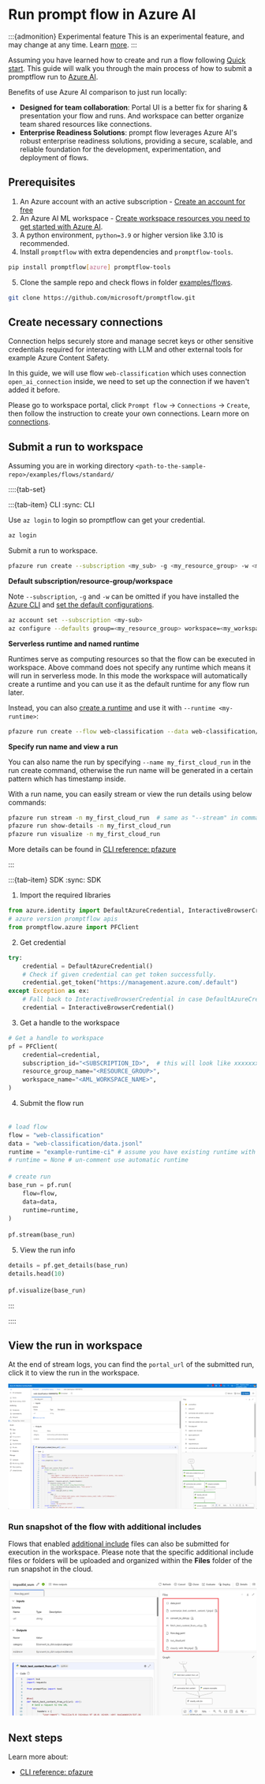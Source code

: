 # Run prompt flow in Azure AI

:::{admonition} Experimental feature
This is an experimental feature, and may change at any time. Learn [more](../../how-to-guides/faq.md#stable-vs-experimental).
:::

Assuming you have learned how to create and run a flow following [Quick start](../../how-to-guides/quick-start.md). This guide will walk you through the main process of how to submit a promptflow run to [Azure AI](https://learn.microsoft.com/en-us/azure/machine-learning/prompt-flow/overview-what-is-prompt-flow?view=azureml-api-2).

Benefits of use Azure AI comparison to just run locally:
- **Designed for team collaboration**: Portal UI is a better fix for sharing & presentation your flow and runs. And workspace can better organize team shared resources like connections.
- **Enterprise Readiness Solutions**: prompt flow leverages Azure AI's robust enterprise readiness solutions, providing a secure, scalable, and reliable foundation for the development, experimentation, and deployment of flows.

## Prerequisites

1. An Azure account with an active subscription - [Create an account for free](https://azure.microsoft.com/free/?WT.mc_id=A261C142F)
2. An Azure AI ML workspace - [Create workspace resources you need to get started with Azure AI](https://learn.microsoft.com/en-us/azure/machine-learning/quickstart-create-resources).
3. A python environment, `python=3.9` or higher version like 3.10 is recommended.
4. Install `promptflow` with extra dependencies and `promptflow-tools`.
```sh
pip install promptflow[azure] promptflow-tools
```
5. Clone the sample repo and check flows in folder [examples/flows](https://github.com/microsoft/promptflow/tree/main/examples/flows).
```sh
git clone https://github.com/microsoft/promptflow.git
```

## Create necessary connections
Connection helps securely store and manage secret keys or other sensitive credentials required for interacting with LLM and other external tools for example Azure Content Safety.

In this guide, we will use flow `web-classification` which uses connection `open_ai_connection` inside, we need to set up the connection if we haven't added it before.

Please go to workspace portal, click `Prompt flow` -> `Connections` -> `Create`, then follow the instruction to create your own connections. Learn more on [connections](https://learn.microsoft.com/en-us/azure/machine-learning/prompt-flow/concept-connections?view=azureml-api-2).


## Submit a run to workspace

Assuming you are in working directory `<path-to-the-sample-repo>/examples/flows/standard/`

::::{tab-set}

:::{tab-item} CLI
:sync: CLI

Use `az login` to login so promptflow can get your credential.

```sh
az login
```

Submit a run to workspace.

```sh
pfazure run create --subscription <my_sub> -g <my_resource_group> -w <my_workspace> --flow web-classification --data web-classification/data.jsonl --stream 
```

**Default subscription/resource-group/workspace**

Note `--subscription`, `-g` and `-w` can be omitted if you have installed the [Azure CLI](https://learn.microsoft.com/en-us/cli/azure/install-azure-cli) and [set the default configurations](https://learn.microsoft.com/en-us/cli/azure/azure-cli-configuration).

```sh
az account set --subscription <my-sub>
az configure --defaults group=<my_resource_group> workspace=<my_workspace>
```

**Serverless runtime and named runtime**

Runtimes serve as computing resources so that the flow can be executed in workspace. Above command does not specify any runtime which means it will run in serverless mode. In this mode the workspace will automatically create a runtime and you can use it as the default runtime for any flow run later.

Instead, you can also [create a runtime](https://learn.microsoft.com/en-us/azure/machine-learning/prompt-flow/how-to-create-manage-runtime?view=azureml-api-2) and use it with `--runtime <my-runtime>`:
```sh
pfazure run create --flow web-classification --data web-classification/data.jsonl --stream --runtime <my-runtime>
```

**Specify run name and view a run**

You can also name the run by specifying `--name my_first_cloud_run` in the run create command, otherwise the run name will be generated in a certain pattern which has timestamp inside.

With a run name, you can easily stream or view the run details using below commands:

```sh
pfazure run stream -n my_first_cloud_run  # same as "--stream" in command "run create"
pfazure run show-details -n my_first_cloud_run
pfazure run visualize -n my_first_cloud_run
```

More details can be found in [CLI reference: pfazure](../../reference/pfazure-command-reference.md)

:::

:::{tab-item} SDK
:sync: SDK

1. Import the required libraries
```python
from azure.identity import DefaultAzureCredential, InteractiveBrowserCredential
# azure version promptflow apis
from promptflow.azure import PFClient
```

2. Get credential
```python
try:
    credential = DefaultAzureCredential()
    # Check if given credential can get token successfully.
    credential.get_token("https://management.azure.com/.default")
except Exception as ex:
    # Fall back to InteractiveBrowserCredential in case DefaultAzureCredential not work
    credential = InteractiveBrowserCredential()
```

3. Get a handle to the workspace
```python
# Get a handle to workspace
pf = PFClient(
    credential=credential,
    subscription_id="<SUBSCRIPTION_ID>",  # this will look like xxxxxxxx-xxxx-xxxx-xxxx-xxxxxxxxxxxx
    resource_group_name="<RESOURCE_GROUP>",
    workspace_name="<AML_WORKSPACE_NAME>",
)
```

4. Submit the flow run

```python

# load flow
flow = "web-classification"
data = "web-classification/data.jsonl"
runtime = "example-runtime-ci" # assume you have existing runtime with this name provisioned
# runtime = None # un-comment use automatic runtime

# create run
base_run = pf.run(
    flow=flow,
    data=data,
    runtime=runtime,
)

pf.stream(base_run)
```
5. View the run info
```python
details = pf.get_details(base_run)
details.head(10)

pf.visualize(base_run)
```

:::

::::


## View the run in workspace

At the end of stream logs, you can find the `portal_url` of the submitted run, click it to view the run in the workspace.

![c_0](../../media/cloud/azureml/local-to-cloud-run-webview.png)

### Run snapshot of the flow with additional includes

Flows that enabled [additional include](../../how-to-guides/develop-a-flow/develop-standard-flow.md#referencing-external-filesfolders-in-a-flow) files can also be submitted for execution in the workspace. Please note that the specific additional include files or folders will be uploaded and organized within the **Files** folder of the run snapshot in the cloud.

![img](../../media/cloud/azureml/run-with-additional-includes.png)


## Next steps

Learn more about:
- [CLI reference: pfazure](../../reference/pfazure-command-reference.md)
